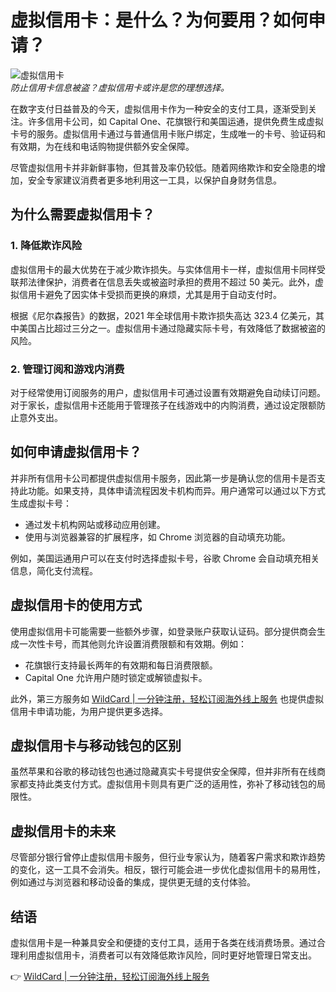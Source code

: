# 虚拟信用卡：是什么？为何要用？如何申请？

![虚拟信用卡](https://bbtdd.com/img/0470341710393.webp)  
*防止信用卡信息被盗？虚拟信用卡或许是您的理想选择。*

在数字支付日益普及的今天，虚拟信用卡作为一种安全的支付工具，逐渐受到关注。许多信用卡公司，如 Capital One、花旗银行和美国运通，提供免费生成虚拟卡号的服务。虚拟信用卡通过与普通信用卡账户绑定，生成唯一的卡号、验证码和有效期，为在线和电话购物提供额外安全保障。

尽管虚拟信用卡并非新鲜事物，但其普及率仍较低。随着网络欺诈和安全隐患的增加，安全专家建议消费者更多地利用这一工具，以保护自身财务信息。

## 为什么需要虚拟信用卡？

### 1. 降低欺诈风险  
虚拟信用卡的最大优势在于减少欺诈损失。与实体信用卡一样，虚拟信用卡同样受联邦法律保护，消费者在信息丢失或被盗时承担的费用不超过 50 美元。此外，虚拟信用卡避免了因实体卡受损而更换的麻烦，尤其是用于自动支付时。

根据《尼尔森报告》的数据，2021 年全球信用卡欺诈损失高达 323.4 亿美元，其中美国占比超过三分之一。虚拟信用卡通过隐藏实际卡号，有效降低了数据被盗的风险。

### 2. 管理订阅和游戏内消费  
对于经常使用订阅服务的用户，虚拟信用卡可通过设置有效期避免自动续订问题。对于家长，虚拟信用卡还能用于管理孩子在线游戏中的内购消费，通过设定限额防止意外支出。

## 如何申请虚拟信用卡？

并非所有信用卡公司都提供虚拟信用卡服务，因此第一步是确认您的信用卡是否支持此功能。如果支持，具体申请流程因发卡机构而异。用户通常可以通过以下方式生成虚拟卡号：

- 通过发卡机构网站或移动应用创建。
- 使用与浏览器兼容的扩展程序，如 Chrome 浏览器的自动填充功能。

例如，美国运通用户可以在支付时选择虚拟卡号，谷歌 Chrome 会自动填充相关信息，简化支付流程。

## 虚拟信用卡的使用方式

使用虚拟信用卡可能需要一些额外步骤，如登录账户获取认证码。部分提供商会生成一次性卡号，而其他则允许设置消费限额和有效期。例如：

- 花旗银行支持最长两年的有效期和每日消费限额。
- Capital One 允许用户随时锁定或解锁虚拟卡。

此外，第三方服务如 [WildCard | 一分钟注册，轻松订阅海外线上服务](https://bbtdd.com/WildCard) 也提供虚拟信用卡申请功能，为用户提供更多选择。

## 虚拟信用卡与移动钱包的区别

虽然苹果和谷歌的移动钱包也通过隐藏真实卡号提供安全保障，但并非所有在线商家都支持此类支付方式。虚拟信用卡则具有更广泛的适用性，弥补了移动钱包的局限性。

## 虚拟信用卡的未来

尽管部分银行曾停止虚拟信用卡服务，但行业专家认为，随着客户需求和欺诈趋势的变化，这一工具不会消失。相反，银行可能会进一步优化虚拟信用卡的易用性，例如通过与浏览器和移动设备的集成，提供更无缝的支付体验。

## 结语

虚拟信用卡是一种兼具安全和便捷的支付工具，适用于各类在线消费场景。通过合理利用虚拟信用卡，消费者可以有效降低欺诈风险，同时更好地管理日常支出。

👉 [WildCard | 一分钟注册，轻松订阅海外线上服务](https://bbtdd.com/WildCard)